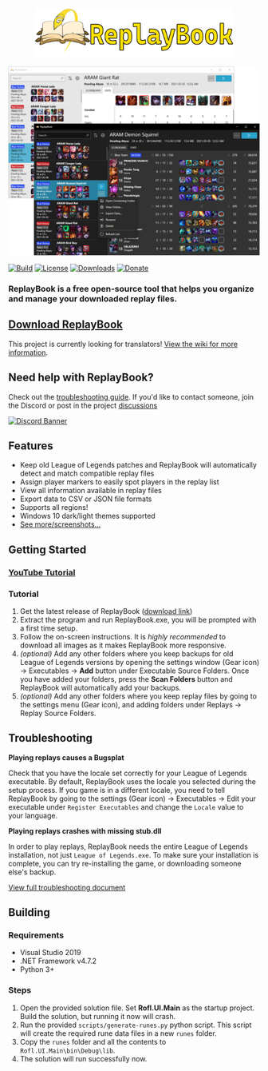 <p align="center">
<a href="https://github.com/fraxiinus/ReplayBook/releases/latest">
<img src=".github/logo/banner_rev2_fullsize.png" alt="ReplayBook Logo Banner Image" width="400"/>
</a>
</p>

![DarkMode](.github/screenshots/0_overview.png "Window Overview Image")

[![Build](https://img.shields.io/github/workflow/status/fraxiinus/ReplayBook/Build?style=flat-square)](https://github.com/fraxiinus/ReplayBook/actions?query=workflow%3ABuild)
[![License](https://img.shields.io/github/license/fraxiinus/ReplayBook?style=flat-square)](https://github.com/fraxiinus/ReplayBook/blob/master/LICENSE)
[![Downloads](https://img.shields.io/github/downloads/fraxiinus/replaybook/total?style=flat-square)](https://github.com/fraxiinus/ReplayBook/releases/latest)
[![Donate](https://shields.io/badge/ko--fi-support%20me-green?logo=ko-fi&style=flat-square)](https://ko-fi.com/fraxiinus)

### ReplayBook is a free open-source tool that helps you organize and manage your downloaded replay files.

## [Download ReplayBook](https://github.com/fraxiinus/ReplayBook/releases/latest)

This project is currently looking for translators! [View the wiki for more information](https://github.com/fraxiinus/ReplayBook/wiki/Translating).

## Need help with ReplayBook?

Check out the [troubleshooting guide](https://github.com/fraxiinus/ReplayBook/wiki/Troubleshooting). If you'd like to contact someone, join the Discord or post in the project [discussions](https://github.com/fraxiinus/ReplayBook/discussions)

[![Discord Banner](https://discordapp.com/api/guilds/606263917211156501/widget.png?style=banner2)](https://discord.gg/c33Rc5J)

## Features

* Keep old League of Legends patches and ReplayBook will automatically detect and match compatible replay files
* Assign player markers to easily spot players in the replay list
* View all information available in replay files
* Export data to CSV or JSON file formats
* Supports all regions!
* Windows 10 dark/light themes supported
* [See more/screenshots...](https://github.com/fraxiinus/ReplayBook/wiki/Features-and-Screenshots)

## Getting Started

### [YouTube Tutorial](https://youtu.be/mOpoyZuVyzs)

### Tutorial

1. Get the latest release of ReplayBook ([download link](https://github.com/fraxiinus/ReplayBook/releases))
2. Extract the program and run ReplayBook.exe, you will be prompted with a first time setup.
3. Follow the on-screen instructions. It is *highly recommended* to download all images as it makes ReplayBook more responsive.
4. *(optional)* Add any other folders where you keep backups for old League of Legends versions by opening the settings window (Gear icon) -> Executables -> **Add** button under Executable Source Folders. Once you have added your folders, press the **Scan Folders** button and ReplayBook will automatically add your backups.
5. *(optional)* Add any other folders where you keep replay files by going to the settings menu (Gear icon), and adding folders under Replays -> Replay Source Folders.

## Troubleshooting

**Playing replays causes a Bugsplat**

Check that you have the locale set correctly for your League of Legends executable. By default, ReplayBook uses the locale you selected during the setup process. If you game is in a different locale, you need to tell ReplayBook by going to the settings (Gear icon) -> Executables -> Edit your executable under `Register Executables` and change the `Locale` value to your language.

**Playing replays crashes with missing stub.dll**

In order to play replays, ReplayBook needs the entire League of Legends installation, not just `League of Legends.exe`. To make sure your installation is complete, you can try re-installing the game, or downloading someone else's backup.

[View full troubleshooting document](https://github.com/fraxiinus/ReplayBook/wiki/Troubleshooting)

## Building

### Requirements

* Visual Studio 2019
* .NET Framework v4.7.2
* Python 3+

### Steps

1. Open the provided solution file. Set **Rofl.UI.Main** as the startup project. Build the solution, but running it now will crash.
2. Run the provided `scripts/generate-runes.py` python script. This script will create the required rune data files in a new `runes` folder.
3. Copy the `runes` folder and all the contents to `Rofl.UI.Main\bin\Debug\lib`.
4. The solution will run successfully now.
